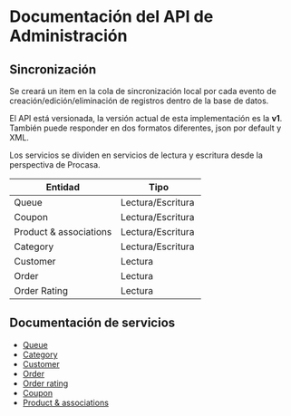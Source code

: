 # Documentación del API de Administración

## Sincronización

Se creará un item en la cola de sincronización local por cada evento de creación/edición/eliminación de registros dentro de la base de datos.


El API está versionada, la versión actual de esta implementación es la **v1**.
También puede responder en dos formatos diferentes, json por default y XML.


Los servicios se dividen en servicios de lectura y escritura desde la perspectiva de Procasa.

|Entidad|Tipo|
|--- |--- |
| Queue | Lectura/Escritura |
| Coupon | Lectura/Escritura |
| Product & associations | Lectura/Escritura |
| Category | Lectura/Escritura |
| Customer | Lectura |
| Order | Lectura |
| Order Rating | Lectura |


## Documentación de servicios

- [Queue](./Queue.md)
- [Category](./Category.md)
- [Customer](./Customer.md)
- [Order](./Order.md)
- [Order rating](./Order-Rating.md)
- [Coupon](./Coupon.md)
- [Product & associations](./Product.md)
